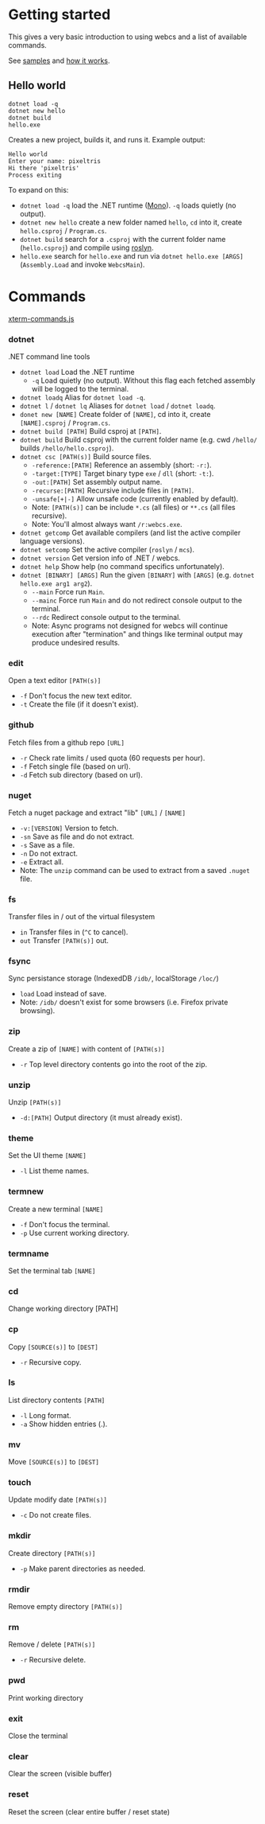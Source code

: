 # Getting started

This gives a very basic introduction to using webcs and a list of available commands.

See [samples](/mono/managed/samples/) and [how it works](HowItWorks.md).

## Hello world

```
dotnet load -q
dotnet new hello
dotnet build
hello.exe
```

Creates a new project, builds it, and runs it. Example output:

```
Hello world
Enter your name: pixeltris
Hi there 'pixeltris'
Process exiting
```

To expand on this:

- `dotnet load -q` load the .NET runtime ([Mono](https://github.com/dotnet/runtime/tree/main/src/mono/wasm)). `-q` loads quietly (no output).
- `dotnet new hello` create a new folder named `hello`, `cd` into it, create `hello.csproj` / `Program.cs`.
- `dotnet build` search for a `.csproj` with the current folder name (`hello.csproj`) and compile using [roslyn](https://github.com/dotnet/roslyn).
- `hello.exe` search for `hello.exe` and run via `dotnet hello.exe [ARGS]` (`Assembly.Load` and invoke `WebcsMain`).

# Commands

[xterm-commands.js](/ui/xterm-commands.js)

### dotnet

.NET command line tools

- `dotnet load` Load the .NET runtime
  - `-q` Load quietly (no output). Without this flag each fetched assembly will be logged to the terminal.
- `dotnet loadq` Alias for `dotnet load -q`.
- `dotnet l` / `dotnet lq` Aliases for `dotnet load` / `dotnet loadq`.
- `donet new [NAME]` Create folder of `[NAME]`, cd into it, create `[NAME].csproj` / `Program.cs`.
- `dotnet build [PATH]` Build csproj at `[PATH]`.
- `dotnet build` Build csproj with the current folder name (e.g. cwd `/hello/` builds `/hello/hello.csproj`).
- `dotnet csc [PATH(s)]` Build source files.
  - `-reference:[PATH]` Reference an assembly (short: `-r:`).
  - `-target:[TYPE]` Target binary type `exe` / `dll` (short: `-t:`).
  - `-out:[PATH]` Set assembly output name.
  - `-recurse:[PATH]` Recursive include files in `[PATH]`.
  - `-unsafe[+|-]` Allow unsafe code (currently enabled by default).
  - Note: `[PATH(s)]` can be include `*.cs` (all files) or `**.cs` (all files recursive).
  - Note: You'll almost always want `/r:webcs.exe`.
- `dotnet getcomp` Get available compilers (and list the active compiler language versions).
- `dotnet setcomp` Set the active compiler (`roslyn` / `mcs`).
- `dotnet version` Get version info of .NET / webcs.
- `dotnet help` Show help (no command specifics unfortunately).
- `dotnet [BINARY] [ARGS]` Run the given `[BINARY]` with `[ARGS]` (e.g. `dotnet hello.exe arg1 arg2`).
  - `--main` Force run `Main`.
  - `--mainc` Force run `Main` and do not redirect console output to the terminal.
  - `--rdc` Redirect console output to the terminal.
  - Note: Async programs not designed for webcs will continue execution after "termination" and things like terminal output may produce undesired results.

### edit

Open a text editor `[PATH(s)]`

- `-f` Don't focus the new text editor.
- `-t` Create the file (if it doesn't exist).

### github

Fetch files from a github repo `[URL]`

- `-r` Check rate limits / used quota (60 requests per hour).
- `-f` Fetch single file (based on url).
- `-d` Fetch sub directory (based on url).

### nuget

Fetch a nuget package and extract "lib" `[URL]` / `[NAME]`

- `-v:[VERSION]` Version to fetch.
- `-sn` Save as file and do not extract.
- `-s` Save as a file.
- `-n` Do not extract.
- `-e` Extract all.
- Note: The `unzip` command can be used to extract from a saved `.nuget` file.

### fs

Transfer files in / out of the virtual filesystem

- `in` Transfer files in (`^C` to cancel).
- `out` Transfer `[PATH(s)]` out.

### fsync

Sync persistance storage (IndexedDB `/idb/`, localStorage `/loc/`)

- `load` Load instead of save.
- Note: `/idb/` doesn't exist for some browsers (i.e. Firefox private browsing).

### zip

Create a zip of `[NAME]` with content of `[PATH(s)]`

- `-r` Top level directory contents go into the root of the zip.

### unzip

Unzip `[PATH(s)]`

- `-d:[PATH]` Output directory (it must already exist).

### theme

Set the UI theme `[NAME]`

- `-l` List theme names.

### termnew

Create a new terminal `[NAME]`

- `-f` Don't focus the terminal.
- `-p` Use current working directory.

### termname

Set the terminal tab `[NAME]`

### cd

Change working directory [PATH]

### cp

Copy `[SOURCE(s)]` to `[DEST]`

- `-r` Recursive copy.

### ls

List directory contents `[PATH]`

- `-l` Long format.
- `-a` Show hidden entries (.).

### mv

Move `[SOURCE(s)]` to `[DEST]`

### touch

Update modify date `[PATH(s)]`

- `-c` Do not create files.

### mkdir

Create directory `[PATH(s)]`

- `-p` Make parent directories as needed.

### rmdir

Remove empty directory `[PATH(s)]`

### rm

Remove / delete `[PATH(s)]`

- `-r` Recursive delete.

### pwd

Print working directory

### exit

Close the terminal

### clear

Clear the screen (visible buffer)

### reset

Reset the screen (clear entire buffer / reset state)